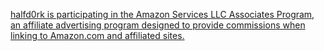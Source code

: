 <a href="https://www.amazon.com/shop/halfd0rk" class="button button--light" target="_blank">halfd0rk is participating in the Amazon Services LLC Associates Program, an affiliate advertising program designed to provide commissions when linking to Amazon.com and affiliated sites.</a>